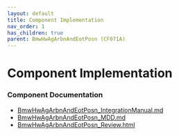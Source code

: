 ```yaml
---
layout: default
title: Component Implementation
nav_order: 1
has_children: true
parent: BmwHwAgArbnAndEotPosn (CF071A)
---
```

# Component Implementation
### Component Documentation

- [BmwHwAgArbnAndEotPosn_IntegrationManual.md](doc/BmwHwAgArbnAndEotPosn_IntegrationManual.md)
- [BmwHwAgArbnAndEotPosn_MDD.md](doc/BmwHwAgArbnAndEotPosn_MDD.md)
- [BmwHwAgArbnAndEotPosn_Review.html](doc/BmwHwAgArbnAndEotPosn_Review.html)

